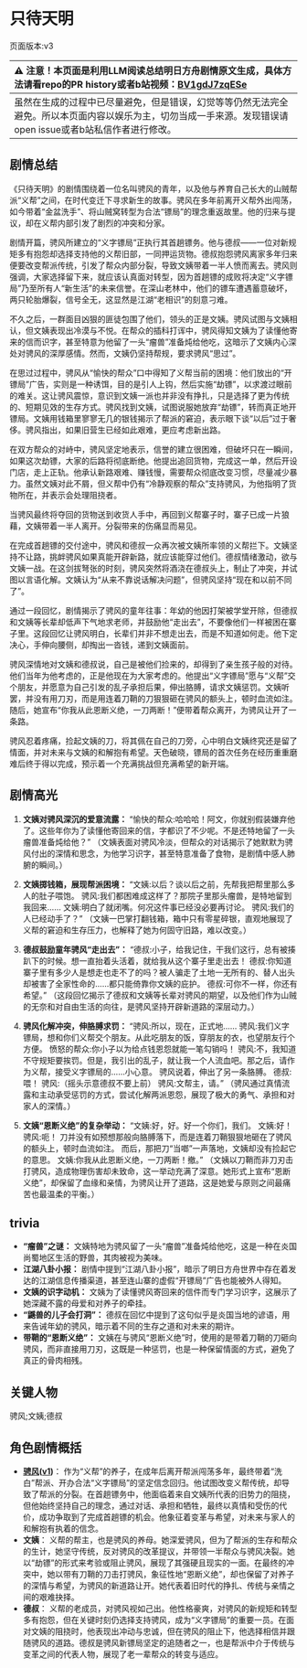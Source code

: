 # 只待天明
页面版本:v3
 

| :warning: 注意！本页面是利用LLM阅读总结明日方舟剧情原文生成，具体方法请看repo的PR history或者b站视频：[BV1gdJ7zqESe](https://www.bilibili.com/video/BV1gdJ7zqESe/)         |
|:----------------------------|
| 虽然在生成的过程中已尽量避免，但是错误，幻觉等等仍然无法完全避免。所以本页面内容以娱乐为主，切勿当成一手来源。发现错误请open issue或者b站私信作者进行修改。|



## 剧情总结
《只待天明》的剧情围绕着一位名叫骋风的青年，以及他与养育自己长大的山贼帮派“义帮”之间，在时代变迁下寻求新生的故事。骋风在多年前离开义帮外出闯荡，如今带着“金盆洗手”、将山贼窝转型为合法“镖局”的理念重返故里。他的归来与提议，却在义帮内部引发了剧烈的冲突和分家。

剧情开篇，骋风所建立的“义字镖局”正执行其首趟镖务。他与德叔——一位对新规矩多有抱怨却选择支持他的义帮旧部，一同押运货物。德叔抱怨骋风离家多年归来便要改变帮派传统，引发了帮众内部分裂，导致文姨带着一半人愤而离去。骋风则强调，大家选择留下来，就应该认真面对转型，因为首趟镖的成败将决定“义字镖局”乃至所有人“新生活”的未来信誉。在深山老林中，他们的镖车遭遇蓄意破坏，两只轮胎爆裂，信号全无，这显然是江湖“老相识”的刻意刁难。

不久之后，一群面目凶狠的匪徒包围了他们，领头的正是文姨。骋风试图与文姨相认，但文姨表现出冷漠与不悦。在帮众的插科打诨中，骋风得知文姨为了读懂他寄来的信而识字，甚至特意为他留了一头“瘤兽”准备炖给他吃，这暗示了文姨内心深处对骋风的深厚感情。然而，文姨仍坚持帮规，要求骋风“思过”。

在思过过程中，骋风从“愉快的帮众”口中得知了义帮当前的困境：他们放出的“开镖局”广告，实则是一种诱饵，目的是引人上钩，然后实施“劫镖”，以求渡过眼前的难关。这让骋风震惊，意识到文姨一派也并非没有挣扎，只是选择了更为传统的、短期见效的生存方式。骋风找到文姨，试图说服她放弃“劫镖”，转而真正地开镖局。文姨用钱箱里寥寥无几的银钱揭示了帮派的窘迫，表示眼下谈“以后”过于奢侈。骋风指出，如果旧营生已经如此艰难，更应考虑新出路。

在双方帮众的对峙中，骋风坚定地表示，信誉的建立很困难，但破坏只在一瞬间，如果这次劫镖，大家的后路将彻底断绝。他提出追回货物，完成这一单，然后开设门店，走上正轨。他承认新路艰难、赚钱慢，需要帮众彻底改变习惯，尽量减少暴力。虽然文姨对此不屑，但义帮中仍有“冷静观察的帮众”支持骋风，为他指明了货物所在，并表示会处理阻挠者。

当骋风最终将夺回的货物送到收货人手中，再回到义帮寨子时，寨子已成一片狼藉，文姨带着一半人离开。分裂带来的伤痛显而易见。

在完成首趟镖的交付途中，骋风和德叔一众再次被文姨所率领的义帮拦下。文姨坚持不让路，挑衅骋风如果真能开辟新路，就应该能穿过他们。德叔情绪激动，欲与文姨一战。在这剑拔弩张的时刻，骋风突然将酒浇在德叔头上，制止了冲突，并试图以言语化解。文姨认为“从来不靠说话解决问题”，但骋风坚持“现在和以前不同了”。

通过一段回忆，剧情揭示了骋风的童年往事：年幼的他因打架被学堂开除，但德叔和文姨等长辈却低声下气地求老师，并鼓励他“走出去”，不要像他们一样被困在寨子里。这段回忆让骋风明白，长辈们并非不想走出去，而是不知道如何走。他下定决心，手伸向腰侧，却掏出一沓钱，递到文姨面前。

骋风深情地对文姨和德叔说，自己是被他们捡来的，却得到了亲生孩子般的对待。他们当年为他考虑的，正是他现在为大家考虑的。他提出“义字镖局”愿与“义帮”交个朋友，并愿意为自己引发的乱子承担后果，伸出胳膊，请求文姨惩罚。文姨听罢，并没有用刀刃，而是用连着刀鞘的刀狠狠砸在骋风的额头上，顿时血流如注。随后，她宣布“你我从此恩断义绝，一刀两断！”便带着帮众离开，为骋风让开了一条路。

骋风忍着疼痛，捡起文姨的刀，将其佩在自己的刀旁，心中明白文姨终究还是留了情面，并对未来与文姨的和解抱有希望。天色破晓，镖局的首次任务在经历重重磨难后终于得以完成，预示着一个充满挑战但充满希望的新开端。
## 剧情高光
1.  **文姨对骋风深沉的爱意流露：**
    “愉快的帮众:哈哈哈！阿文，你就别假装嫌弃他了。这些年你为了读懂他寄回来的信，字都识了不少呢。不是还特地留了一头瘤兽准备炖给他？”
    （文姨表面对骋风冷淡，但帮众的对话揭示了她默默为骋风付出的深情和思念，为他学习识字，甚至特意准备了食物，是剧情中感人肺腑的瞬间。）

2.  **文姨掷钱箱，展现帮派困境：**
    “文姨:以后？谈以后之前，先帮我把帮里那么多人的肚子喂饱。
    骋风:我们都困难成这样了？那院子里那头瘤兽，是特地留到我回来......
    文姨:明白了就闭嘴。何况这件事已经没必要再讨论。
    骋风:我们的人已经动手了？”
    （文姨一巴掌打翻钱箱，箱中只有零星碎银，直观地展现了义帮的窘迫和生存压力，也解释了她为何固守旧路，难以改变。）

3.  **德叔鼓励童年骋风“走出去”：**
    “德叔:小子，给我记住，干我们这行，总有被揍趴下的时候。想一直抬着头活着，就给我从这个寨子里走出去！
    德叔:你知道寨子里有多少人是想走也走不了的吗？被人骗走了土地一无所有的、替人出头却被害了全家性命的......都只能倚靠你文姨的庇护。
    德叔:可你不一样，你还有希望。”
    （这段回忆揭示了德叔和文姨等长辈对骋风的期望，以及他们作为山贼的无奈和对自由生活的向往，是骋风坚持开辟新道路的深层动力。）

4.  **骋风化解冲突，伸胳膊求罚：**
    “骋风:所以，现在，正式地......
    骋风:我们义字镖局，想和你们义帮交个朋友。从此吃朋友的饭，穿朋友的衣，也望朋友行个方便。
    愤怒的帮众:你小子以为给点钱恩怨就能一笔勾销吗！
    骋风:不，我知道不守规矩要挨罚。但是，我引出的乱子，就让我一个人流血吧。那之后，请作为义帮，接受义字镖局的......小心意。
    骋风说着，伸出了另一条胳膊。
    德叔:喂！
    骋风:（摇头示意德叔不要上前）
    骋风:文帮主，请。”
    （骋风通过真情流露和主动承受惩罚的方式，尝试化解两派恩怨，展现了极大的勇气、承担和对家人的深情。）

5.  **文姨“恩断义绝”的复杂举动：**
    “文姨:好，好。好一个你们，我们。
    文姨:好！
    骋风:呃！
    刀并没有如预想那般向胳膊落下，而是连着刀鞘狠狠地砸在了骋风的额头上，顿时血流如注。
    而后，那把刀“当啷”一声落地，文姨却没有捡起它的意思。
    文姨:你我从此恩断义绝，一刀两断！撤。”
    （文姨以刀鞘而非刀刃击打骋风，造成物理伤害却未致命，这一举动充满了深意。她形式上宣布“恩断义绝”，却保留了血缘和亲情，为骋风让开了道路，这是她爱与原则之间最痛苦也最温柔的平衡。）
## trivia
*   **“瘤兽”之谜：** 文姨特地为骋风留了一头“瘤兽”准备炖给他吃，这是一种在炎国尚蜀地区生活的野兽，其肉被视为美味。
*   **江湖八卦小报：** 剧情中提到“江湖八卦小报”，暗示了明日方舟世界中存在着发达的江湖信息传播渠道，甚至连山寨的虚假“开镖局”广告也能被外人得知。
*   **文姨的识字动机：** 文姨为了读懂骋风寄回来的信件而专门学习识字，这展示了她深藏不露的母爱和对养子的牵挂。
*   **“鼷兽的儿子会打洞”：** 德叔在回忆中提到了这句似乎是炎国当地的谚语，用来告诫年幼的骋风，暗示着不同的生存之道和对未来的期许。
*   **带鞘的“恩断义绝”：** 文姨在与骋风“恩断义绝”时，使用的是带着刀鞘的刀砸向骋风，而非直接用刀刃，这既是一种惩罚，也是一种保留情面的方式，避免了真正的骨肉相残。
## 关键人物
骋风;文姨;德叔
## 角色剧情概括
-   **[骋风](../char_v3/char_445_wscoot.md)([v1](../chars/char_445_wscoot.md))**： 作为“义帮”的养子，在成年后离开帮派闯荡多年，最终带着“洗白”帮派、开办合法“义字镖局”的坚定信念回归。他试图改变义帮传统，却导致了帮派的分裂。在首趟镖务中，他面临着来自文姨所代表的旧势力的阻挠，但他始终坚持自己的理念，通过对话、承担和牺牲，最终以真情和受伤的代价，成功争取到了完成首趟镖的机会。他象征着变革与希望，对未来与家人的和解抱有执着的信念。
-   **文姨**： 义帮的帮主，也是骋风的养母。她深爱骋风，但为了帮派的生存和帮众的生计，她坚守传统，反对骋风的改革提议，并带领一半帮众与骋风决裂。她以“劫镖”的形式来考验或阻止骋风，展现了其强硬且现实的一面。在最终的冲突中，她以带有刀鞘的刀击打骋风，象征性地“恩断义绝”，却也保留了对养子的深情与希望，为骋风的新道路让开。她代表着旧时代的挣扎、传统与亲情之间的艰难抉择。
-   **德叔**： 义帮的老成员，对骋风视如己出。他性格豪爽，对骋风的新规矩和转型多有抱怨，但在关键时刻仍选择支持骋风，成为“义字镖局”的重要一员。在面对文姨的阻挠时，他表现出冲动与忠诚，但在骋风的阻止下，他选择相信并跟随骋风的道路。德叔是骋风新镖局坚定的追随者之一，也是帮派中介于传统与变革之间的代表人物，展现了老一辈帮众的转变与适应。